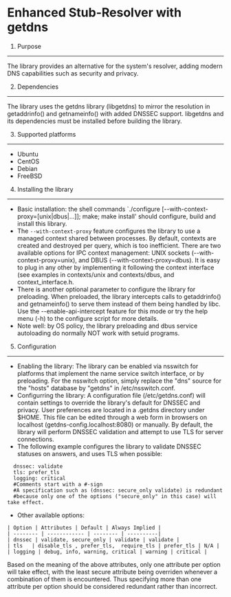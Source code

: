 Enhanced Stub-Resolver with getdns
==================================

1. Purpose
__________
  The library provides an alternative for the system's resolver, adding modern DNS capabilities such as security and privacy.

2. Dependencies
_______________
  The library uses the getdns library (libgetdns) to mirror the resolution in getaddrinfo() and getnameinfo() with added DNSSEC support.
libgetdns and its dependencies must be installed before building the library.

3. Supported platforms
______________________
  - Ubuntu
  - CentOS
  - Debian
  - FreeBSD

4. Installing the library
_________________________
  - Basic installation: the shell commands `./configure [--with-context-proxy=[unix|dbus|...]]; make; make install' should configure, build and install this library.
  - The ``--with-context-proxy`` feature configures the library to use a managed context shared between processes. By default, contexts are created and destroyed per query, which is too inefficient. There are two available options for IPC context management: UNIX sockets (--with-context-proxy=unix), and DBUS (--with-context-proxy=dbus). It is easy to plug in any other by implementing it following the context interface (see examples in contexts/unix and contexts/dbus, and context_interface.h.
  - There is another optional parameter to configure the library for preloading. When preloaded, the library intercepts calls to getaddrinfo() and getnameinfo() to serve them instead of them being handled by libc.
Use the --enable-api-intercept feature for this mode or try the help menu (-h) to the configure script for more details.
  - Note well: by OS policy, the library preloading and dbus service autoloading do normally NOT work with setuid programs.

5. Configuration
__________________________
  - Enabling the library:
The library can be enabled via nsswitch for platforms that implement the name service switch interface, or by preloading. For the nsswitch option, simply replace the "dns" source for the "hosts" database by "getdns" in /etc/nsswitch.conf.
  - Configurring the library:
A configuration file (/etc/getdns.conf) will contain settings to override the library's default for DNSSEC and privacy.
User preferences are located in a .getdns directory under $HOME. This file can be edited through a web form in browsers on localhost (getdns-config.localhost:8080) or manually.
By default, the library will perform DNSSEC validation and attempt to use TLS for server connections.
  -   The following example configures the library to validate DNSSEC statuses on answers, and uses TLS when possible:
```
  dnssec: validate
  tls: prefer_tls
  logging: critical
  #Comments start with a #-sign
  #A specification such as (dnssec: secure_only validate) is redundant 
  #because only one of the options ("secure_only" in this case) will take effect.
```
  
  -   Other available options:
    
    | Option | Attributes | Default | Always Implied |
    | -------- | ------------ | -------- | ----------|
    | dnssec | validate, secure_only | validate | validate |
    | tls   | disable_tls , prefer_tls,  require_tls | prefer_tls | N/A |
    | logging | debug, info, warning, critical | warning | critical |

Based on the meaning of the above attributes, only one attribute per option will take effect, with the least secure attribute being overriden whenever a combination of them is encountered. Thus specifying more than one attribute per option should be considered redundant rather than incorrect.
